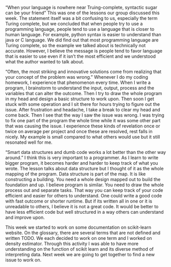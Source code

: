 “When your language is nowhere near Truing-complete, syntactic sugar can be your friend”
This was one of the lessons our group discussed this week. The statement itself was a bit confusing to us, especially the term Turing 
complete, but we concluded that when people try to use a programming language, people tend to use a language that is closer to human 
language. For example, python syntax is easier to understand than java or C language. We did find out that most programming language 
are Turing complete, so the example we talked about is technically not accurate. However, I believe the message is people tend to favor 
language that is easier to use even if it isn’t the most efficient and we understood what the author wanted to talk about.

“Often, the most striking and innovative solutions come from realizing that your concept of the problem was wrong.”
Whenever I do my coding homework, I experience that phenomenon every time. When I write a program, I brainstorm to understand the input, 
output, process and the variables that can alter the outcome. Then I try to draw the whole program in my head and design a basic structure 
to work upon. Then soon I get stuck with some operation and I sit there for hours trying to figure out the issue. After frustration and
headache, I take a break to clear my head and come back. Then I see that the way I saw the issue was wrong. I was trying to fix one 
part of the program the whole time while it was some other part that was causing the issue. I experience these kinds of revelation once 
or twice on average per project and once these are resolved, rest falls in nicely. My example is small compared to what others would use 
but it still resonated well for me.

“Smart data structures and dumb code works a lot better than the other way around.”
I think this is very important to a programmer. As I learn to write bigger program, it becomes harder and harder to keep track of what you 
wrote. The lesson talks about data structure but I thought of it as the whole mapping of the program. Data structure is part of the map. 
It is like constructing a building. You need a whole design mapped out to build the foundation and up. I believe program is similar. You 
need to draw the whole process out and separate tasks. That way you can keep track of your code efficient and easier for others to 
understand. One could write a good code with fast outcome or shorter runtime. But if its written all in one or it is unreadable to others, 
I believe it is not a great code. It would be better to have less efficient code but well structured in a way others can understand and 
improve upon.

This week we started to work on some documentation on scikit-learn website. On the glossary, there are several terms that are not defined 
and written TODO. We each decided to work on one term and I worked on density estimator. Through this activity I was able to have more 
understanding on the function of scikit learn and its diverse method of interpreting data. Next week we are going to get together to find 
a new issue to work on.
